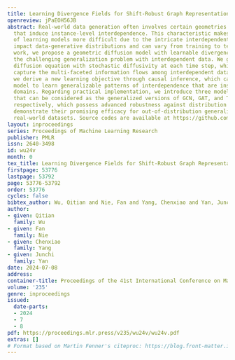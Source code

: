 ```yaml
---
title: Learning Divergence Fields for Shift-Robust Graph Representations
openreview: jPaEOH56JB
abstract: Real-world data generation often involves certain geometries (e.g., graphs)
  that induce instance-level interdependence. This characteristic makes the generalization
  of learning models more difficult due to the intricate interdependent patterns that
  impact data-generative distributions and can vary from training to testing. In this
  work, we propose a geometric diffusion model with learnable divergence fields for
  the challenging generalization problem with interdependent data. We generalize the
  diffusion equation with stochastic diffusivity at each time step, which aims to
  capture the multi-faceted information flows among interdependent data. Furthermore,
  we derive a new learning objective through causal inference, which can guide the
  model to learn generalizable patterns of interdependence that are insensitive across
  domains. Regarding practical implementation, we introduce three model instantiations
  that can be considered as the generalized versions of GCN, GAT, and Transformers,
  respectively, which possess advanced robustness against distribution shifts. We
  demonstrate their promising efficacy for out-of-distribution generalization on diverse
  real-world datasets. Source codes are available at https://github.com/fannie1208/GLIND.
layout: inproceedings
series: Proceedings of Machine Learning Research
publisher: PMLR
issn: 2640-3498
id: wu24v
month: 0
tex_title: Learning Divergence Fields for Shift-Robust Graph Representations
firstpage: 53776
lastpage: 53792
page: 53776-53792
order: 53776
cycles: false
bibtex_author: Wu, Qitian and Nie, Fan and Yang, Chenxiao and Yan, Junchi
author:
- given: Qitian
  family: Wu
- given: Fan
  family: Nie
- given: Chenxiao
  family: Yang
- given: Junchi
  family: Yan
date: 2024-07-08
address:
container-title: Proceedings of the 41st International Conference on Machine Learning
volume: '235'
genre: inproceedings
issued:
  date-parts:
  - 2024
  - 7
  - 8
pdf: https://proceedings.mlr.press/v235/wu24v/wu24v.pdf
extras: []
# Format based on Martin Fenner's citeproc: https://blog.front-matter.io/posts/citeproc-yaml-for-bibliographies/
---
```

